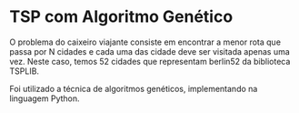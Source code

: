 # TSP com Algoritmo Genético
O problema do caixeiro viajante consiste em encontrar a menor rota que passa por N cidades e cada uma das cidade deve ser visitada apenas uma vez. Neste caso, temos 52 cidades que representam berlin52 da biblioteca TSPLIB.

Foi utilizado a técnica de algoritmos genéticos, implementando na linguagem Python.
